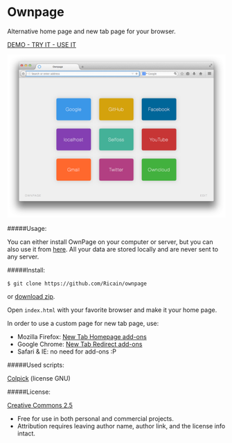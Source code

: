 # Ownpage

Alternative home page and new tab page for your browser.

[DEMO - TRY IT - USE IT](http://ricain.github.io/ownpage/)

![example](example.png)

#####Usage:

You can either install OwnPage on your computer or server, but you can also use it from [here](http://ricain.github.io/ownpage/). All your data are stored locally and are never sent to any server.

#####Install:

```
$ git clone https://github.com/Ricain/ownpage
```
or [download zip](https://github.com/Ricain/ownpage/archive/master.zip).

Open `index.html` with your favorite browser and make it your home page.

In order to use a custom page for new tab page, use:

- Mozilla Firefox: [New Tab Homepage add-ons](https://addons.mozilla.org/en-US/firefox/addon/new-tab-homepage/)
- Google Chrome: [New Tab Redirect add-ons](https://chrome.google.com/webstore/detail/new-tab-redirect/icpgjfneehieebagbmdbhnlpiopdcmna)
- Safari & IE: no need for add-ons :P

#####Used scripts:

[Colpick](http://colpick.com) (license GNU)

#####License:

[Creative Commons 2.5](http://creativecommons.org/licenses/by/2.5/)

- Free for use in both personal and commercial projects.
- Attribution requires leaving author name, author link, and the license info intact.
